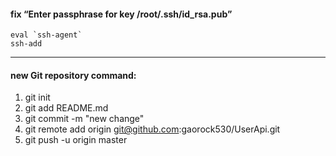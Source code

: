 #### fix “Enter passphrase for key /root/.ssh/id_rsa.pub”

```
eval `ssh-agent` 
ssh-add
```

---

#### new Git repository command:

1. git init
2. git add README.md
3. git commit -m "new change"
4. git remote add origin git@github.com:gaorock530/UserApi.git
5. git push -u origin master


